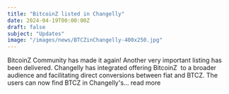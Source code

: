 ```yaml
---
title: "BitcoinZ listed in Changelly"
date: 2024-04-19T00:00:00Z
draft: false
subject: "Updates"
image: "/images/news/BTCZinChangelly-400x250.jpg"
---
```


BitcoinZ Community has made it again! Another very important listing has been delivered. Changelly has integrated offering BitcoinZ  to a broader audience and facilitating direct conversions between fiat and BTCZ. The users can now find BTCZ in Changelly's...
read more
